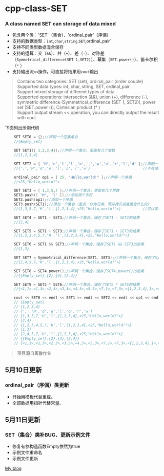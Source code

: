 cpp-class-SET
=============
### A class named SET can storage of data mixed<br>
* 包含两个类：'SET'（集合）、'ordinal_pair'（序偶）<br>
* 支持的数据类型：`int`,`char`,`string`,`SET`,ordinal_pair`<br>
* 支持不同类型数据混合储存<br>
* 支持的运算：交（`&&`）、并（`+`）、差（`-`）、对称差（`Symmetrical_difference(SET 1,SET2)`）、幂集（`SET.power()`）、笛卡尔积（`*` ）<br>
* 支持输出流`<<`操作，可直接将结果用`cout`输出<br>

>Contains two categories: SET (set), ordinal_pair (order couple)<br>
>Supported data types: int, char, string, SET, ordinal_pair<br>
>Support mixed storage of different types of data<br>
>Supported operations: intersection (&&), union (+), difference (-), symmetric difference (Symmetrical_difference (SET 1, SET2)), power set (SET.power ()), Cartesian product (* )<br>
>Support output stream << operation, you can directly output the result with cout<br>

下面列出示例代码
```C++
    SET SET0 = {};//声明一个空集集合
    //{Empty_set}

    SET SET1({ 1,2,3,4});//声明一个集合，里面有几个常数
    //{1,2,3,4}

    SET SET2 = { 'H','e','l','l','o',',','w','o','r','l','d' };//声明一个集合，里面有几个字符
    //{',','H','d','e','l','o','r','w'}                        //不会储存重复的字符

    ordinal_pair op1 = { 25, "Hello,world!" };//声明一个序偶
    //<25,"Hello,world!">

    SET SET3 = { 1,3,5,7 };//声明一个集合，里面有几个常数
	SET3.push({ 'H', 'l' });//添加两个字符
    SET3.push(op1);//添加一个序偶
	SET3.push(SET1);//添加一个集合（重点：作为元素，而非拷贝或者重合什么的）
    //{1,3,5,7,'H','l',{1,2,3,4},<25,"Hello,world!">}          //可以各种数据混合存储

    SET SET4 = SET1 - SET3;//声明一个集合，储存了SET1 - SET3的结果
    //{2,4}

    SET SET5 = SET1 + SET3;//声明一个集合，储存了SET1 + SET3的结果
    //{1,2,3,4,5,7,'H','l',{1,2,3,4},<25,"Hello,world!">}

    SET SET6 = SET1 && SET3;//声明一个集合，储存了SET1 && SET3的结果
    //{1,3}

    SET SET7 = Symmetrical_difference(SET1, SET3);//声明一个集合，储存了Symmetrical_difference(SET1, SET3)的结果
    //{2,4,5,7,'H','l',{1,2,3,4},<25,"Hello,world!">}

    SET SET8 = SET4.power();//声明一个集合，储存了SET4.power()的结果
    //{{Empty_set},{2},{4},{2,4}}

    SET SET9 = SET5 * SET6;//声明一个集合，储存了SET5 * SET6的结果
    //{<1,1>,<1,3>,<2,3>,<3,3>,<4,3>,<5,3>,<7,1>,<7,3>,<{1,2,3,4},1>,<{1,2,3,4},3>,<'H',1>,<'H',3>,<'l',1>,<'l',3>,<<25,"Hello,world!">,1>,<<25,"Hello,world!">,3>}

    cout << SET0 << endl << SET1 << endl << SET2 << endl << op1 << endl << SET3 << endl << SET4 << endl << SET5 << endl << SET6 << endl << SET7 << endl << SET8 << endl << SET9 << endl;//直接将各集合数据输出到流
    // {Empty_set}
    // {1,2,3,4}
    // {',','H','d','e','l','o','r','w'}
    // {1,3,5,7,'H','l',{1,2,3,4},<25,"Hello,world!">}
    // {2,4}
    // {1,2,3,4,5,7,'H','l',{1,2,3,4},<25,"Hello,world!">}
    // {1,3}
    // {2,4,5,7,'H','l',{1,2,3,4},<25,"Hello,world!">}
    // {{Empty_set},{2},{4},{2,4}}
    // {<1,1>,<1,3>,<2,3>,<3,3>,<4,3>,<5,3>,<7,1>,<7,3>,<{1,2,3,4},1>,<{1,2,3,4},3>,<'H',1>,<'H',3>,<'l',1>,<'l',3>,<<25,"Hello,world!">,1>,<<25,"Hello,world!">,3>}
```


>项目源自离散作业<br>

## 5月10日更新
### ordinal_pair（序偶）类更新
* 开始用模板代替重载。
* 全部数据用指针代替常量。

## 5月11日更新
### SET（集合）类补BUG、更新示例文件
* 修复有参构造函数Empty依然为true
* 示例文件重命名
* 示例文件更新

[My blog](https://hwzen.myds.me:17001 "变态文春の又一个博客")<br>
